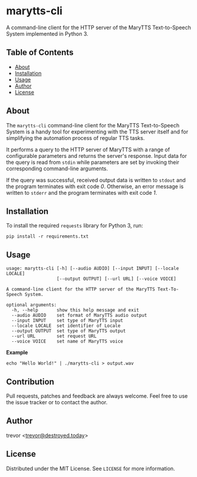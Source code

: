 # marytts-cli

A command-line client for the HTTP server of the MaryTTS Text-to-Speech System
implemented in Python 3.

## Table of Contents

* [About](#about)
* [Installation](#installation)
* [Usage](#usage)
* [Author](#author)
* [License](#license)

## About

The `marytts-cli` command-line client for the MaryTTS Text-to-Speech System is
a handy tool for experimenting with the TTS server itself and for simplifying
the automation process of regular TTS tasks.

It performs a query to the HTTP server of MaryTTS with a range of configurable
parameters and returns the server's response. Input data for the query is read
from `stdin` while parameters are set by invoking their corresponding
command-line arguments.

If the query was successful, received output data is written to `stdout` and
the program terminates with exit code *0*. Otherwise, an error message is
written to `stderr` and the program terminates with exit code *1*.

## Installation

To install the required `requests` library for Python 3, run:

```
pip install -r requirements.txt
```

## Usage

```
usage: marytts-cli [-h] [--audio AUDIO] [--input INPUT] [--locale LOCALE]
                   [--output OUTPUT] [--url URL] [--voice VOICE]

A command-line client for the HTTP server of the MaryTTS Text-To-Speech System.

optional arguments:
  -h, --help       show this help message and exit
  --audio AUDIO    set format of MaryTTS audio output
  --input INPUT    set type of MaryTTS input
  --locale LOCALE  set identifier of Locale
  --output OUTPUT  set type of MaryTTS output
  --url URL        set request URL
  --voice VOICE    set name of MaryTTS voice
```

**Example**

```
echo "Hello World!" | ./marytts-cli > output.wav
```

## Contribution

Pull requests, patches and feedback are always welcome. Feel free to use the
issue tracker or to contact the author.

## Author

trevor &lt;trevor@destroyed.today&gt;

## License

Distributed under the MIT License. See `LICENSE` for more information.
